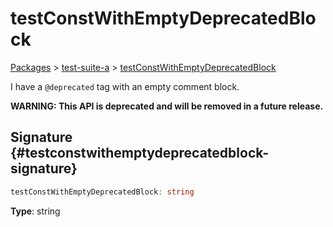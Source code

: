 # testConstWithEmptyDeprecatedBlock

[Packages](/) &gt; [test-suite-a](/test-suite-a/) &gt; [testConstWithEmptyDeprecatedBlock](/test-suite-a/testconstwithemptydeprecatedblock-variable)

I have a `@deprecated` tag with an empty comment block.

**WARNING: This API is deprecated and will be removed in a future release.**

## Signature {#testconstwithemptydeprecatedblock-signature}

```typescript
testConstWithEmptyDeprecatedBlock: string
```

**Type**: string
